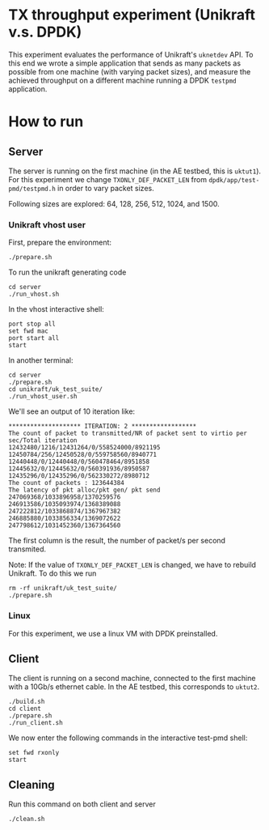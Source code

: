# TX throughput experiment (Unikraft v.s. DPDK)

This experiment evaluates the performance of Unikraft's `uknetdev` API.  To
this end we wrote a simple application that sends as many packets as
possible from one machine (with varying packet sizes), and measure the
achieved throughput on a different machine running a DPDK `testpmd`
application.

# How to run

## Server

The server is running on the first machine (in the AE testbed, this is
`uktut1`). For this experiment we change `TXONLY_DEF_PACKET_LEN` from
`dpdk/app/test-pmd/testpmd.h` in order to vary packet sizes.

Following sizes are explored: 64, 128, 256, 512, 1024, and 1500.

### Unikraft vhost user

First, prepare the environment:
```
./prepare.sh
```

To run the unikraft generating code
```
cd server
./run_vhost.sh
```

In the vhost interactive shell:
```
port stop all
set fwd mac
port start all
start
```

In another terminal:
```
cd server
./prepare.sh
cd unikraft/uk_test_suite/
./run_vhost_user.sh
```

We'll see an output of 10 iteration like:
```
******************** ITERATION: 2 ******************
The count of packet to transmitted/NR of packet sent to virtio per sec/Total iteration
12432480/1216/12431264/0/558524000/8921195
12450784/256/12450528/0/559758560/8940771
12440448/0/12440448/0/560478464/8951858
12445632/0/12445632/0/560391936/8950587
12435296/0/12435296/0/562330272/8980712
The count of packets : 123644384
The latency of pkt alloc/pkt gen/ pkt send
247069368/1033896958/1370259576
246913586/1035093974/1368389088
247222812/1033868874/1367967382
246885880/1033856334/1369072622
247798612/1031452360/1367364560
```
The first column is the result, the number of packet/s per second transmited.

Note: If the value of `TXONLY_DEF_PACKET_LEN` is changed, we have to
rebuild Unikraft. To do this we run
```
rm -rf unikraft/uk_test_suite/
./prepare.sh
```

### Linux

For this experiment, we use a linux VM with DPDK preinstalled.

## Client

The client is running on a second machine, connected to the first machine
with a 10Gb/s ethernet cable. In the AE testbed, this corresponds to
`uktut2`.

```
./build.sh
cd client
./prepare.sh
./run_client.sh
```

We now enter the following commands in the interactive test-pmd shell:

```
set fwd rxonly
start
```

## Cleaning

Run this command on both client and server

```
./clean.sh
```
